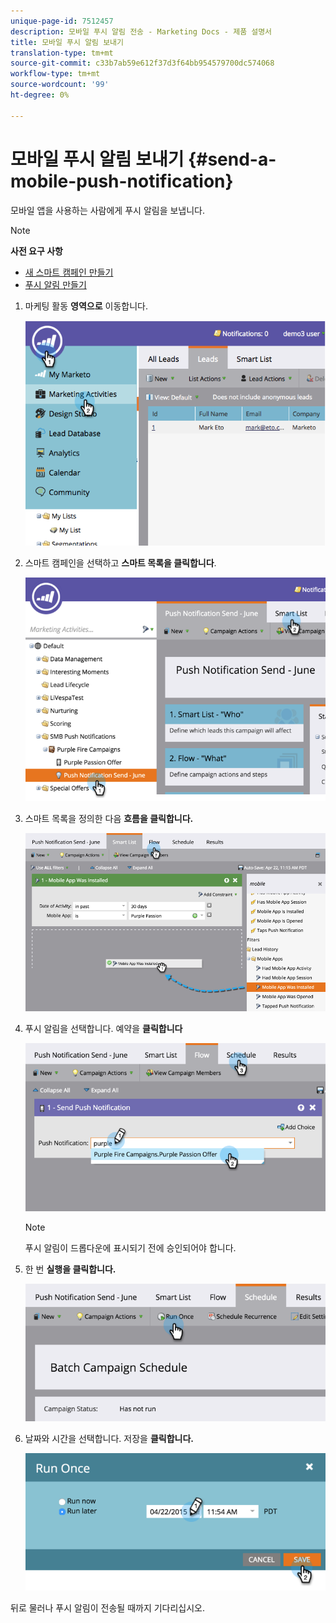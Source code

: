 ```yaml
---
unique-page-id: 7512457
description: 모바일 푸시 알림 전송 - Marketing Docs - 제품 설명서
title: 모바일 푸시 알림 보내기
translation-type: tm+mt
source-git-commit: c33b7ab59e612f37d3f64bb954579700dc574068
workflow-type: tm+mt
source-wordcount: '99'
ht-degree: 0%

---
```



# 모바일 푸시 알림 보내기 {#send-a-mobile-push-notification}

모바일 앱을 사용하는 사람에게 푸시 알림을 보냅니다.

>[!NOTE]
>
>**사전 요구 사항**
>
>* [새 스마트 캠페인 만들기](../../../product-docs/core-marketo-concepts/smart-campaigns/creating-a-smart-campaign/create-a-new-smart-campaign.md)
>* [푸시 알림 만들기](create-a-push-notification.md)

>



1. 마케팅 활동 **영역으로** 이동합니다.

   ![](assets/image2015-4-22-18-3a31-3a54.png)

1. 스마트 캠페인을 선택하고 **스마트 목록을 클릭합니다**.

   ![](assets/image2015-4-23-17-3a57-3a46.png)

1. 스마트 목록을 정의한 다음 **흐름을 클릭합니다.**

   ![](assets/image2015-4-22-18-3a33-3a13.png)

1. 푸시 알림을 선택합니다. 예약을 **클릭합니다**

   ![](assets/image2015-4-22-18-3a33-3a38.png)

   >[!NOTE]
   >
   >푸시 알림이 드롭다운에 표시되기 전에 승인되어야 합니다.

1. 한 번 **실행을 클릭합니다.**

   ![](assets/image2015-4-23-18-3a0-3a54.png)

1. 날짜와 시간을 선택합니다. 저장을 **클릭합니다.**

   ![](assets/image2015-4-23-18-3a1-3a33.png)

뒤로 물러나 푸시 알림이 전송될 때까지 기다리십시오.
